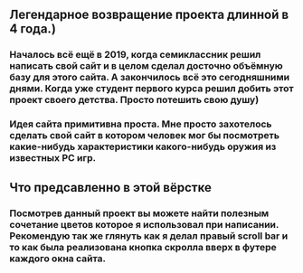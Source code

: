 ## Легендарное возвращение проекта длинной в 4 года.)

### Началось всё ещё в 2019, когда семиклассник решил написать свой сайт и в целом сделал досточно объёмную базу для этого сайта. А закончилось всё это сегодняшними днями. Когда уже студент первого курса решил добить этот проект своего детства. Просто потешить свою душу)

### Идея сайта примитивна проста. Мне просто захотелось сделать свой сайт в котором человек мог бы посмотреть какие-нибудь характеристики какого-нибудь оружия из известных PC игр.

## Что предсавленно в этой вёрстке
### Посмотрев данный проект вы можете найти полезным сочетание цветов которое я использовал при написании. Рекомендую так же глянуть как я делал правый scroll bar и то как была реализована кнопка скролла вверх в футере каждого окна сайта.